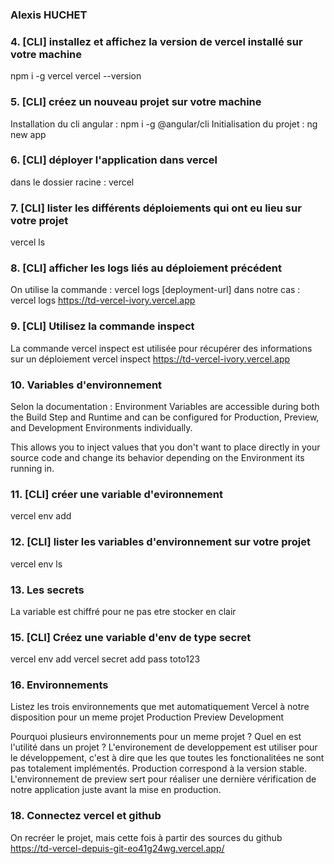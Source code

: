 ### Alexis HUCHET

### 4. [CLI] installez et affichez la version de vercel installé sur votre machine
npm i -g vercel
vercel --version

### 5. [CLI] créez un nouveau projet sur votre machine
Installation du cli angular :
npm i -g @angular/cli
Initialisation du projet :
ng new app

### 6. [CLI] déployer l'application dans vercel
dans le dossier racine :
vercel

### 7.  [CLI] lister les différents déploiements qui ont eu lieu sur votre projet
vercel ls

### 8.  [CLI] afficher les logs liés au déploiement précédent
On utilise la commande :
vercel logs [deployment-url]
dans notre cas :
vercel logs https://td-vercel-ivory.vercel.app

### 9.  [CLI] Utilisez la commande inspect
La commande vercel inspect est utilisée pour récupérer des informations sur un déploiement
vercel inspect https://td-vercel-ivory.vercel.app

### 10. Variables d'environnement
Selon la documentation :
Environment Variables are accessible during both the Build Step and Runtime and can be configured for Production, Preview, and Development Environments individually.

This allows you to inject values that you don't want to place directly in your source code and change its behavior depending on the Environment its running in.


### 11.  [CLI] créer une variable d'evironnement
vercel env add


### 12.  [CLI] lister les variables d'environnement sur votre projet
vercel env ls


### 13. Les secrets
La variable est chiffré pour ne pas etre stocker en clair


### 15. [CLI] Créez une variable d'env de type secret
vercel env add
vercel secret add pass toto123

### 16. Environnements
Listez les trois environnements que met automatiquement Vercel à notre disposition pour un meme projet
​Production Preview Development

Pourquoi plusieurs environnements pour un meme projet ? Quel en est l'utilité dans un projet ? 
L'environement de developpement est utiliser pour le développement, c'est à dire que les que toutes les fonctionalitées ne sont pas totalement implémentés. Production correspond à la version stable.
L'environnement de preview sert pour réaliser une dernière vérification de notre application juste avant la mise en production.

### 18. Connectez vercel et github
On recréer le projet, mais cette fois à partir des sources du github
https://td-vercel-depuis-git-eo41g24wg.vercel.app/




